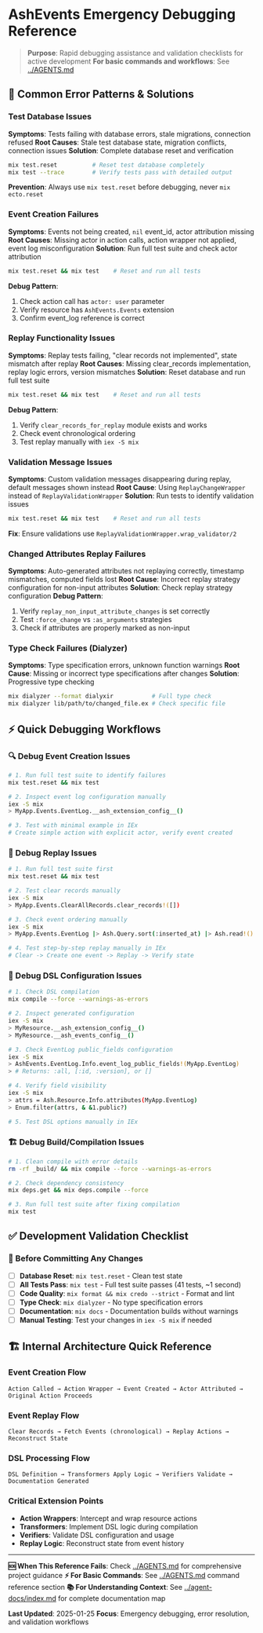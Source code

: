 # AshEvents Emergency Debugging Reference

> **Purpose**: Rapid debugging assistance and validation checklists for active development
> **For basic commands and workflows**: See [../AGENTS.md](../AGENTS.md)

## 🚨 Common Error Patterns & Solutions

### Test Database Issues
**Symptoms**: Tests failing with database errors, stale migrations, connection refused
**Root Causes**: Stale test database state, migration conflicts, connection issues
**Solution**: Complete database reset and verification
```bash
mix test.reset          # Reset test database completely
mix test --trace        # Verify tests pass with detailed output
```
**Prevention**: Always use `mix test.reset` before debugging, never `mix ecto.reset`

### Event Creation Failures
**Symptoms**: Events not being created, `nil` event_id, actor attribution missing
**Root Causes**: Missing actor in action calls, action wrapper not applied, event log misconfiguration
**Solution**: Run full test suite and check actor attribution
```bash
mix test.reset && mix test    # Reset and run all tests
```
**Debug Pattern**:
1. Check action call has `actor: user` parameter
2. Verify resource has `AshEvents.Events` extension
3. Confirm event_log reference is correct

### Replay Functionality Issues
**Symptoms**: Replay tests failing, "clear records not implemented", state mismatch after replay
**Root Causes**: Missing clear_records implementation, replay logic errors, version mismatches
**Solution**: Reset database and run full test suite
```bash
mix test.reset && mix test    # Reset and run all tests
```
**Debug Pattern**:
1. Verify `clear_records_for_replay` module exists and works
2. Check event chronological ordering
3. Test replay manually with `iex -S mix`

### Validation Message Issues
**Symptoms**: Custom validation messages disappearing during replay, default messages shown instead
**Root Cause**: Using `ReplayChangeWrapper` instead of `ReplayValidationWrapper`
**Solution**: Run tests to identify validation issues
```bash
mix test.reset && mix test    # Reset and run all tests
```
**Fix**: Ensure validations use `ReplayValidationWrapper.wrap_validator/2`

### Changed Attributes Replay Failures
**Symptoms**: Auto-generated attributes not replaying correctly, timestamp mismatches, computed fields lost
**Root Cause**: Incorrect replay strategy configuration for non-input attributes
**Solution**: Check replay strategy configuration
**Debug Pattern**:
1. Verify `replay_non_input_attribute_changes` is set correctly
2. Test `:force_change` vs `:as_arguments` strategies
3. Check if attributes are properly marked as non-input

### Type Check Failures (Dialyzer)
**Symptoms**: Type specification errors, unknown function warnings
**Root Cause**: Missing or incorrect type specifications after changes
**Solution**: Progressive type checking
```bash
mix dialyzer --format dialyxir           # Full type check
mix dialyzer lib/path/to/changed_file.ex # Check specific file
```

## ⚡ Quick Debugging Workflows

### 🔍 Debug Event Creation Issues
```bash
# 1. Run full test suite to identify failures
mix test.reset && mix test

# 2. Inspect event log configuration manually
iex -S mix
> MyApp.Events.EventLog.__ash_extension_config__()

# 3. Test with minimal example in IEx
# Create simple action with explicit actor, verify event created
```

### 🔄 Debug Replay Issues
```bash
# 1. Run full test suite first
mix test.reset && mix test

# 2. Test clear records manually
iex -S mix
> MyApp.Events.ClearAllRecords.clear_records!([])

# 3. Check event ordering manually
iex -S mix
> MyApp.Events.EventLog |> Ash.Query.sort(:inserted_at) |> Ash.read!()

# 4. Test step-by-step replay manually in IEx
# Clear -> Create one event -> Replay -> Verify state
```

### 🔧 Debug DSL Configuration Issues
```bash
# 1. Check DSL compilation
mix compile --force --warnings-as-errors

# 2. Inspect generated configuration
iex -S mix
> MyResource.__ash_extension_config__()
> MyResource.__ash_events_config__()

# 3. Check EventLog public_fields configuration
iex -S mix
> AshEvents.EventLog.Info.event_log_public_fields!(MyApp.EventLog)
> # Returns: :all, [:id, :version], or []

# 4. Verify field visibility
iex -S mix
> attrs = Ash.Resource.Info.attributes(MyApp.EventLog)
> Enum.filter(attrs, & &1.public?)

# 5. Test DSL options manually in IEx
```

### 🏗️ Debug Build/Compilation Issues
```bash
# 1. Clean compile with error details
rm -rf _build/ && mix compile --force --warnings-as-errors

# 2. Check dependency consistency
mix deps.get && mix deps.compile --force

# 3. Run full test suite after fixing compilation
mix test
```

## ✅ Development Validation Checklist

### 🎯 Before Committing Any Changes
- [ ] **Database Reset**: `mix test.reset` - Clean test state
- [ ] **All Tests Pass**: `mix test` - Full test suite passes (41 tests, ~1 second)
- [ ] **Code Quality**: `mix format && mix credo --strict` - Format and lint
- [ ] **Type Check**: `mix dialyzer` - No type specification errors
- [ ] **Documentation**: `mix docs` - Documentation builds without warnings
- [ ] **Manual Testing**: Test your changes in `iex -S mix` if needed

## 🏗️ Internal Architecture Quick Reference

### Event Creation Flow
```
Action Called → Action Wrapper → Event Created → Actor Attributed → Original Action Proceeds
```

### Event Replay Flow
```
Clear Records → Fetch Events (chronological) → Replay Actions → Reconstruct State
```

### DSL Processing Flow
```
DSL Definition → Transformers Apply Logic → Verifiers Validate → Documentation Generated
```

### Critical Extension Points
- **Action Wrappers**: Intercept and wrap resource actions
- **Transformers**: Implement DSL logic during compilation
- **Verifiers**: Validate DSL configuration and usage
- **Replay Logic**: Reconstruct state from event history

---

**🆘 When This Reference Fails**: Check [../AGENTS.md](../AGENTS.md) for comprehensive project guidance
**⚡ For Basic Commands**: See [../AGENTS.md](../AGENTS.md) command reference section
**📚 For Understanding Context**: See [../agent-docs/index.md](index.md) for complete documentation map

**Last Updated**: 2025-01-25
**Focus**: Emergency debugging, error resolution, and validation workflows
